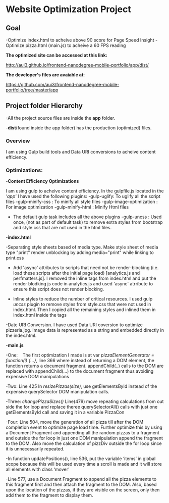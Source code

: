 <h1>Website Optimization Project</h1>

<h2>Goal</h2>
-Optimize index.html to acheive above 90 score for Page Speed Insight
-Optimize pizza.html (main.js) to acheive a 60 FPS reading

<b>The optimized site can be accessed at this link:</b> 

http://aui3.github.io/frontend-nanodegree-mobile-portfolio/app/dist/

<b>The developer's files are avaiable at:</b>

https://github.com/aui3/frontend-nanodegree-mobile-portfolio/tree/master/app

<h2>Project folder Hierarchy</h2>

-All the project source files are inside the <b>app</b> folder. 

-<b>dist</b>(found inside the app folder) has the production (optimized) files.

<h3>Overview</h3>

I am using Gulp build tools and Data URI conversions to acheive content efficiency.

<h3>Optimizations:</h3>

-<b>Content Efficiency Optimizations</b>

I am using gulp to acheive content efficiency. In the gulpfile.js located in the <em>'app'</em> I have used the following plugins:
 -gulp-uglify: To uglify all the script files
 -gulp-minify-css : To minify all style files
 -gulp-image-optimization : For image optimization
 -gulp-minify-html : Minify Html files
 - The default gulp task includes all the above plugins
 -gulp-uncss : Used once, (not as part of default task) to remove extra styles from bootstrap and style.css that are not used in the html files. 

-<b>index.html</b>

-Separating style sheets based of media type. Make style sheet of media type "print" render unblocking by adding media="print" while linking to print.css

- Add 'async' attributes to scripts that need not be render-blocking (i.e. load these scripts after the initial page load) [analytics.js and perfmatters.js]. I removed the inline <script></script> tags from index.html and put the render blodking js code in analytics.js and used 'async' atrribute to ensure this script does not render blocking.

- Inline styles to reduce the number of critical resources. I used gulp <em>uncss</em> plugin to remove styles from style.css that were not used in index.html. Then I copied all the remaining styles and inlined them in index.html inside the <style></style> tags

-Date URI Conversion. I have used Data URI coversion to optimize pizzeria.jpg. Image data is represented as a string and embedded directly in the index.html.

-<b>main.js</b>

 -One:  &nbsp;&nbsp;&nbsp;The first optimization I made is at var <em>pizzaElementGenerator = function(i) {…}</em>, line 366 where instead of returning a DOM   element, the function returns a document fragment. appendChild(..) calls to the DOM are replaced with appendChild(…) to the document fragment thus avoiding expensive DOM manipulations

 -Two:  Line 425 In <em>resizePizzas(size)</em>, use getElementsById instead of the expensive querySelector DOM manipulation calls.

 -Three:  <em>changePizzaSizes()</em> Line(479) move repeating calculations from out side the for loop and replace theree querySelectorAll() calls with just one getElementsById call and saving it in a variable PizzaCon

 -Four: Line 504, move the generation of all pizza till after the DOM completion event to optimize page load time. Further optimize this by using a Document Fragment and appending all the random pizzas to a fragment and outside the for loop in just one DOM manipulation append the fragment to the DOM. Also move the calculation of pizzDiv outside the for loop since it is unnecessarily repeated.

 -In function updatePositions(), line 536, put the variable ‘items’ in global scope because this will be used every time a scroll is made and it will store all elements with class ‘mover’

 -Line 577, use a Document Fragment to append all the pizza elements to this fragment first and then attach the fragment to the DOM. Also, based upon the location of the pizzas, if they are visible on the screen, only then add them to the fragment to display them.


